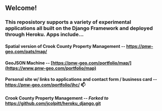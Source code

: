 ## Welcome!

### This reposistory supports a variety of experimental applications all built on the Django Framework and deployed through Heroku. Apps include...

#### Spatial version of Crook County Property Management -- https://pnw-geo.com/pats/map/

#### GeoJSON Machine -- [https://pnw-geo.com/portfolio/map/](https://www.pnw-geo.com/portfolio/map)

#### Personal site w/ links to applications and contact form / business card -- https://pnw-geo.com/portfolio/jhc/ 📫

#### Crook County Property Management -- *Forked to* https://github.com/jcolpitt/heroku_django.git

